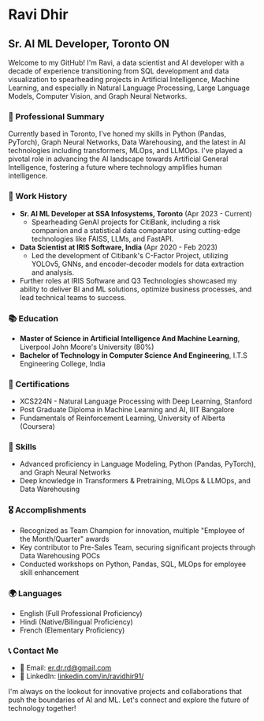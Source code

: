 # Ravi Dhir

## Sr. AI ML Developer, Toronto ON

Welcome to my GitHub! I'm Ravi, a data scientist and AI developer with a decade of experience transitioning from SQL development and data visualization to spearheading projects in Artificial Intelligence, Machine Learning, and especially in Natural Language Processing, Large Language Models, Computer Vision, and Graph Neural Networks.

### 🌟 Professional Summary

Currently based in Toronto, I've honed my skills in Python (Pandas, PyTorch), Graph Neural Networks, Data Warehousing, and the latest in AI technologies including transformers, MLOps, and LLMOps. I've played a pivotal role in advancing the AI landscape towards Artificial General Intelligence, fostering a future where technology amplifies human intelligence.

### 💼 Work History

- **Sr. AI ML Developer at SSA Infosystems, Toronto** (Apr 2023 - Current)
  - Spearheading GenAI projects for CitiBank, including a risk companion and a statistical data comparator using cutting-edge technologies like FAISS, LLMs, and FastAPI.
- **Data Scientist at IRIS Software, India** (Apr 2020 - Feb 2023)
  - Led the development of Citibank's C-Factor Project, utilizing YOLOv5, GNNs, and encoder-decoder models for data extraction and analysis.
- Further roles at IRIS Software and Q3 Technologies showcased my ability to deliver BI and ML solutions, optimize business processes, and lead technical teams to success.

### 📚 Education

- **Master of Science in Artificial Intelligence And Machine Learning**, Liverpool John Moore's University (80%)
- **Bachelor of Technology in Computer Science And Engineering**, I.T.S Engineering College, India

### 🏅 Certifications

- XCS224N - Natural Language Processing with Deep Learning, Stanford
- Post Graduate Diploma in Machine Learning and AI, IIIT Bangalore
- Fundamentals of Reinforcement Learning, University of Alberta (Coursera)

### 🚀 Skills

- Advanced proficiency in Language Modeling, Python (Pandas, PyTorch), and Graph Neural Networks
- Deep knowledge in Transformers & Pretraining, MLOps & LLMOps, and Data Warehousing

### 🎖 Accomplishments

- Recognized as Team Champion for innovation, multiple "Employee of the Month/Quarter" awards
- Key contributor to Pre-Sales Team, securing significant projects through Data Warehousing POCs
- Conducted workshops on Python, Pandas, SQL, MLOps for employee skill enhancement

### 🌍 Languages

- English (Full Professional Proficiency)
- Hindi (Native/Bilingual Proficiency)
- French (Elementary Proficiency)

### 📞 Contact Me

- 📧 Email: [er.dr.rd@gmail.com](mailto:er.dr.rd@gmail.com)
- 🔗 LinkedIn: [linkedin.com/in/ravidhir91/](https://linkedin.com/in/ravidhir91/)

I'm always on the lookout for innovative projects and collaborations that push the boundaries of AI and ML. Let's connect and explore the future of technology together!

